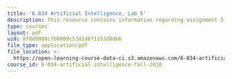 ```yaml
---
title: '6.034 Artificial Intelligence, Lab 5'
description: This resource contains information regarding assignment 5.
type: courses
layout: pdf
uid: 8f8d0980cfb0009c53d1d6f1152d8db6
file_type: application/pdf
file_location: >-
  https://open-learning-course-data-ci.s3.amazonaws.com/6-034-artificial-intelligence-fall-2010/8f8d0980cfb0009c53d1d6f1152d8db6_MIT6_034F10_lab5.pdf
course_id: 6-034-artificial-intelligence-fall-2010
---
```

